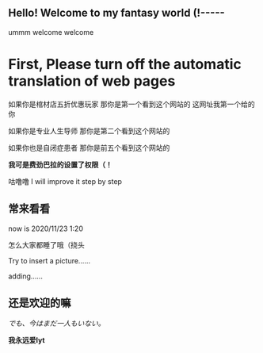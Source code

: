 ## Hello! Welcome to my fantasy world (!----- ##

ummm welcome welcome

# First, Please turn off the automatic translation of web pages

如果你是棺材店五折优惠玩家 那你是第一个看到这个网站的 这网址我第一个给的你

如果你是专业人生导师 那你是第二个看到这个网站的

如果你也是自闭症患者 那你是前五个看到这个网站的

**我可是费劲巴拉的设置了权限（！**

咕噜噜 I will improve it step by step

## 常来看看

now is 2020/11/23 1:20

怎么大家都睡了哦（挠头

Try to insert a picture……

adding……

## 还是欢迎的嘛

*でも、今はまだ一人もいない。*

**我永远爱lyt**
